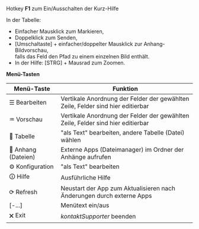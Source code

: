 Hotkey **F1** zum Ein/Ausschalten der Kurz-Hilfe

In der Tabelle:

*   Einfacher Mausklick zum Markieren,
*   Doppelklick zum Senden,
*   \[Umschaltaste] + einfacher/doppelter Mausklick zur Anhang-Bildvorschau,  
    falls das Feld den Pfad zu einem einzelnen Bild enthält.
*   In der Hilfe: \[STRG] + Mausrad zum Zoomen.  
  
**Menü-Tasten**  
  
Menü-Taste | Funktion  
------------ | -------------  
☰ Bearbeiten | Vertikale Anordnung der Felder der gewählten Zeile, Felder sind hier editierbar  
♒ Vorschau | Vertikale Anordnung der Felder der gewählten Zeile, Felder sind hier editierbar 
📂 Tabelle | "als Text" bearbeiten, andere Tabelle (Datei) wählen  
🔗 Anhang (Dateien)| Externe Apps (Dateimanager) im Ordner der Anhänge aufrufen  
⚙ Konfiguration | "als Text" bearbeiten  
🛈 Hilfe | Ausführliche Hilfe  
⟳ Refresh | Neustart der App zum Aktualisieren nach Änderungen durch externe Apps  
\[-...] | Menütext ein/aus  
🗙 Exit  | *kontaktSupporter* beenden  
  